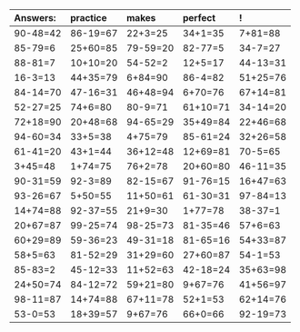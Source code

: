 | Answers: | practice | makes | perfect | ! |
| :--- | :--- | :--- | :--- | :--- |
| 90-48=42 | 86-19=67 | 22+3=25 | 34+1=35 | 7+81=88 | 
| 85-79=6 | 25+60=85 | 79-59=20 | 82-77=5 | 34-7=27 | 
| 88-81=7 | 10+10=20 | 54-52=2 | 12+5=17 | 44-13=31 | 
| 16-3=13 | 44+35=79 | 6+84=90 | 86-4=82 | 51+25=76 | 
| 84-14=70 | 47-16=31 | 46+48=94 | 6+70=76 | 67+14=81 | 
| 52-27=25 | 74+6=80 | 80-9=71 | 61+10=71 | 34-14=20 | 
| 72+18=90 | 20+48=68 | 94-65=29 | 35+49=84 | 22+46=68 | 
| 94-60=34 | 33+5=38 | 4+75=79 | 85-61=24 | 32+26=58 | 
| 61-41=20 | 43+1=44 | 36+12=48 | 12+69=81 | 70-5=65 | 
| 3+45=48 | 1+74=75 | 76+2=78 | 20+60=80 | 46-11=35 | 
| 90-31=59 | 92-3=89 | 82-15=67 | 91-76=15 | 16+47=63 | 
| 93-26=67 | 5+50=55 | 11+50=61 | 61-30=31 | 97-84=13 | 
| 14+74=88 | 92-37=55 | 21+9=30 | 1+77=78 | 38-37=1 | 
| 20+67=87 | 99-25=74 | 98-25=73 | 81-35=46 | 57+6=63 | 
| 60+29=89 | 59-36=23 | 49-31=18 | 81-65=16 | 54+33=87 | 
| 58+5=63 | 81-52=29 | 31+29=60 | 27+60=87 | 54-1=53 | 
| 85-83=2 | 45-12=33 | 11+52=63 | 42-18=24 | 35+63=98 | 
| 24+50=74 | 84-12=72 | 59+21=80 | 9+67=76 | 41+56=97 | 
| 98-11=87 | 14+74=88 | 67+11=78 | 52+1=53 | 62+14=76 | 
| 53-0=53 | 18+39=57 | 9+67=76 | 66+0=66 | 92-19=73 | 
